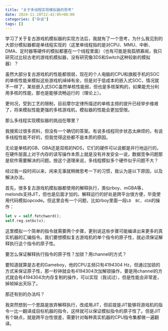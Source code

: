 ```yaml
---
title: "关于多线程实现模拟器的思考"
date: 2024-11-20T22:42:05+08:00
categories: ["杂谈"]
tags: []
---
```


学习了关于复古游戏机模拟器的实现方法后，我就有了一个思考，为什么我见到的大部分模拟器都是单线程实现的（这里单线程指的是对CPU、MMU、中断、DMA、定时器等硬件的模拟都塞在一个线程里面）（也有可能是我孤陋寡闻，我只研究过比较古老的游戏机模拟器，没有研究像3DS和Switch这种较新的模拟器）？

虽然大部分复古游戏机的性能都很弱，现在的个人电脑的CPU和旗舰手机的SOC的单核性能来模拟这些游戏机绰绰有余，但是对于低成本的嵌入式SOC，情况就不一样了，某些嵌入式SOC虽然单核性能弱，但也是多核架构的，如果能充分利用多核的性能，那也是能够流畅运行的（理论上）。

更何况，受到工艺的限制，目前摩尔定律所描述的单核主频的提升已经举步维艰了，将来模拟性能更强的多核游戏机，模拟器的性能会更加受限。

那么多线程实现模拟器的挑战在哪里？

我搜索过很多资料，但没有一个确切的答案。有说多线程同步状态太麻烦的，有说多线程性能不好的，但我觉得这些都不是本质的原因。

无论是单核的GB、GBA还是双核的NDS，它们的硬件可以说都是并行地运行的，在硬件层面上对于内存的读写操作本质上就是没有并发安全一说，数据竞争问题那是软件需要解决的问题。按这个道理来说，多线程模拟多个硬件似乎问题不大？

经过我一段时间以来，闲来无事就稍微思考一下的习惯，我认为是以下原因，以及解决办法。

首先，很多复古游戏机模拟器都使用的解释执行，类似rboy、mGBA等，melonds支持JIT，但也是后面才加的。解释运行的好处是跨平台很方便，毕竟使用代码模拟opcode。但这里会有一个问题，比如rboy里面一段`LD	BC, d16`的操作：

```rust
let v = self.fetchword();
self.reg.setbc(v);
```

这里模拟一个简单的指令就需要两个步骤，更别说这些步骤可能编译出来更多的真实机器的汇编指令。我们要想模拟复古游戏机的单个指令的原子性，就必须保证解释执行这个指令的原子性。

要怎么保证解释执行指令的原子性？加锁？用channel的方式？

要知道就算是古老的Gameboy，他的CPU主频只有4194304 Hz，但通过加锁的方式来保证原子性，那一秒钟就会有4194304次加解锁操作，要是用channel的方式就会有4194304次内存复制的操作，可以实现（我试过），但是性能会非常差，掉帧掉出天际了。

那还有别的办法吗？

我突然想到一个思路是放弃解释执行，改成用JIT，但前提是JIT能够将游戏机的指令一比一翻译成目标机器的指令，这样就可以保证模拟指令的原子性了。但是JIT有个缺点，就是跨平台性很差，需要针对每种真实机器的CPU指令集都做一遍翻译。
